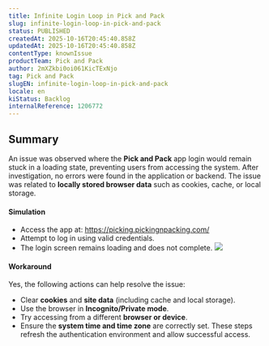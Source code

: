 ```yaml
---
title: Infinite Login Loop in Pick and Pack
slug: infinite-login-loop-in-pick-and-pack
status: PUBLISHED
createdAt: 2025-10-16T20:45:40.858Z
updatedAt: 2025-10-16T20:45:40.858Z
contentType: knownIssue
productTeam: Pick and Pack
author: 2mXZkbi0oi061KicTExNjo
tag: Pick and Pack
slugEN: infinite-login-loop-in-pick-and-pack
locale: en
kiStatus: Backlog
internalReference: 1206772
---
```


## Summary


An issue was observed where the **Pick and Pack** app login would remain stuck in a loading state, preventing users from accessing the system. After investigation, no errors were found in the application or backend. The issue was related to **locally stored browser data** such as cookies, cache, or local storage.


#### Simulation



- Access the app at: https://picking.pickingnpacking.com/
- Attempt to log in using valid credentials.
- The login screen remains loading and does not complete.
 ![](https://vtexhelp.zendesk.com/collaboration/graphql/attachments/download/s3-b69bd53f-4385-4f00-94f7-299f63b07c7d/image.png)


#### Workaround


Yes, the following actions can help resolve the issue:

- Clear **cookies** and **site data** (including cache and local storage).
- Use the browser in **Incognito/Private mode**.
- Try accessing from a different **browser or device**.
- Ensure the **system time and time zone** are correctly set.
These steps refresh the authentication environment and allow successful access.




